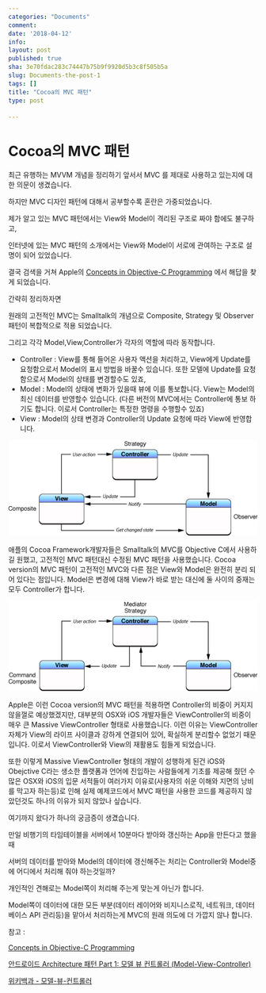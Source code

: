 ```yaml
---
categories: "Documents"
comment: 
date: '2018-04-12'
info: 
layout: post
published: true
sha: 3e70fdac283c74447b75b9f9920d5b3c8f505b5a
slug: Documents-the-post-1
tags: []
title: "Cocoa의 MVC 패턴"
type: post

---
```


# Cocoa의 MVC 패턴

최근 유행하는 MVVM 개념을 정리하기 앞서서 MVC 를 제대로 사용하고 있는지에 대한 의문이 생겼습니다.

하지만 MVC 디자인 패턴에 대해서 공부할수록 혼란은 가중되었습니다.



제가 알고 있는 MVC 패턴에서는 View와 Model이 격리된 구조로 짜야 함에도 불구하고,

인터넷에 있는 MVC 패턴의 소개에서는 View와 Model이 서로에 관여하는 구조로 설명이 되어 있었습니다.



결국 검색을 거쳐 Apple의 [Concepts in Objective-C Programming](https://developer.apple.com/library/content/documentation/General/Conceptual/CocoaEncyclopedia/Model-View-Controller/Model-View-Controller.html) 에서 해답을 찾게 되었습니다.



간략히 정리하자면

원래의 고전적인 MVC는 Smalltalk의 개념으로 Composite, Strategy 및 Observer 패턴이 복합적으로 적용 되었습니다.

그리고 각각 Model,View,Controller가 각자의 역할에 따라 동작합니다.

- Controller : View를 통해 들어온 사용자 액션을 처리하고, View에게 Update를 요청함으로서 Model의 표시 방법을 바꿀수 있습니다. 또한 모델에 Update를 요청함으로서 Model의 상태를 변경할수도 있죠,
- Model : Model의 상태에 변화가 있을때 뷰에 이를 통보합니다. View는 Model의 최신 데이터를 반영할수 있습니다. (다른 버전의 MVC에서는 Controller에 통보 하기도 합니다. 이로서 Controller는 특정한 명령을 수행할수 있죠)
- View : Model의 상태 변경과 Controller의 Update 요청에 따라 View에 반영합니다.



![](./resource/traditional_mvc.gif)



애플의 Cocoa Framework개발자들은 Smalltalk의 MVC를 Objective C에서 사용하길 원했고, 고전적인 MVC 패턴대신 수정된 MVC 패턴을 사용했습니다. Cocoa version의 MVC 패턴이 고전적인 MVC와 다른 점은 View와 Model은 완전히 분리 되어 있다는 점입니다. Model은 변경에 대해 View가 바로 받는 대신에 둘 사이의 중재는 모두 Controller가 합니다.



![](./resource/cocoa_mvc.gif)



Apple은 이런 Cocoa version의 MVC 패턴을 적용하면 Controller의 비중이 커지지 않을껄로 예상했겠지만, 대부분의 OSX와 iOS 개발자들은 ViewController의 비중이 매우 큰 Massive ViewController 형태로 사용했습니다. 이런 이유는 ViewController 자체가 View의 라이프 사이클과 강하게 연결되어 있어, 확실하게 분리할수 없었기 때문입니다. 이로서 ViewController와 View의 재활용도 힘들게 되었습니다.

또한 이렇게 Massive ViewController 형태의 개발이 성행하게 된건 iOS와 Obejctive C라는 생소한 플랫폼과 언어에 진입하는 사람들에게 기초를 제공해 줬던 수많은 OSX와 iOS의 입문 서적들이 여러가지 이유로(사용자의 쉬운 이해와 지면의 낭비를 막고자 하는등)로 인해 실제 예제코드에서 MVC 패턴을 사용한 코드를 제공하지 않았던것도 하나의 이유가 되지 않았나 싶습니다.



여기까지 왔다가 하나의 궁금증이 생겼습니다.



만일 비행기의 타임테이블을 서버에서 10분마다 받아와 갱신하는 App을 만든다고 했을때

서버의 데이터를 받아와 Model의 데이터에 갱신해주는 처리는 Controller와 Model중에 어디에서 처리해 줘야 하는것일까?

개인적인 견해로는 Model쪽이 처리해 주는게 맞는게 아닌가 합니다.

Model쪽이 데이터에 대한 모든 부분(데이터 레이어와 비지니스로직, 네트워크, 데이터베이스 API 관리등)을 맡아서 처리하는게 MVC의 원래 의도에 더 가깝지 않나 합니다.



참고 :

[Concepts in Objective-C Programming](https://developer.apple.com/library/content/documentation/General/Conceptual/CocoaEncyclopedia/Model-View-Controller/Model-View-Controller.html)

[안드로이드 Architecture 패턴 Part 1: 모델 뷰 컨트롤러 (Model-View-Controller)](https://medium.com/upday-devs/android-architecture-patterns-part-1-model-view-controller-3baecef5f2b6)

[위키백과 - 모델-뷰-컨트롤러](https://ko.wikipedia.org/wiki/%EB%AA%A8%EB%8D%B8-%EB%B7%B0-%EC%BB%A8%ED%8A%B8%EB%A1%A4%EB%9F%AC)
